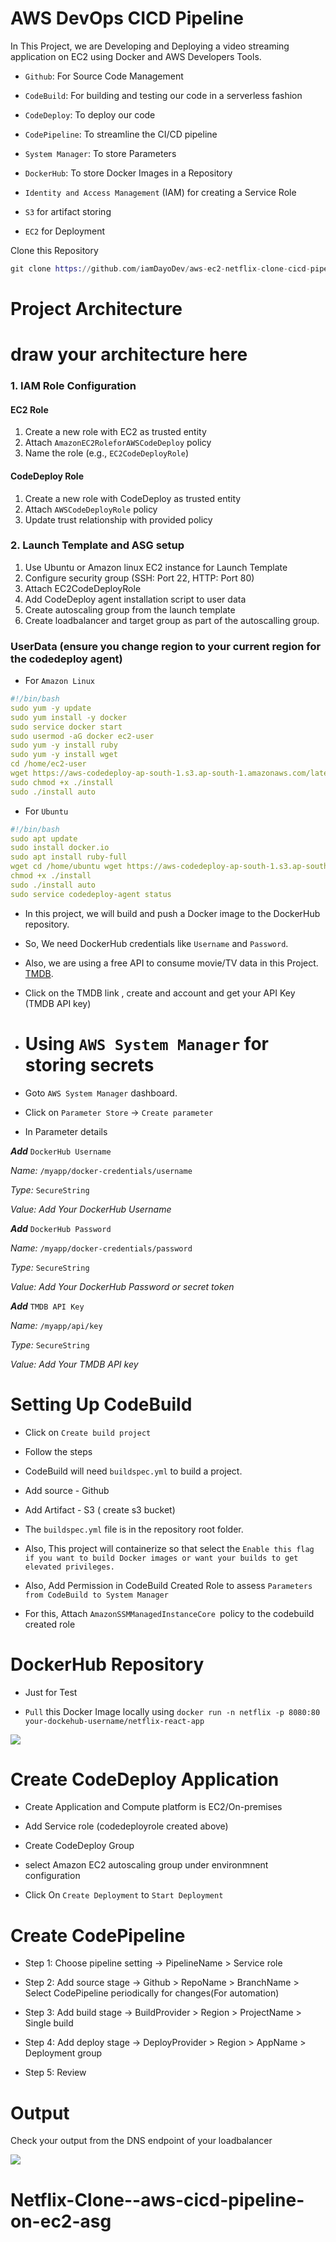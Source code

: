 # AWS DevOps CICD Pipeline

In This Project, we are Developing and Deploying a video streaming application on EC2 using Docker and AWS Developers Tools.

* `Github`: For Source Code Management

* `CodeBuild`: For building and testing our code in a serverless fashion

* `CodeDeploy`: To deploy our code

* `CodePipeline`: To streamline the CI/CD pipeline

* `System Manager`: To store Parameters

* `DockerHub`: To store Docker Images in a Repository

* `Identity and Access Management` (IAM) for creating a Service Role

* `S3` for artifact storing

* `EC2` for Deployment

Clone this Repository

```elixir
git clone https://github.com/iamDayoDev/aws-ec2-netflix-clone-cicd-pipeline.gitgit add
```

# **Project Architecture**

# **draw your architecture here**


### 1. IAM Role Configuration

#### EC2 Role
1. Create a new role with EC2 as trusted entity
2. Attach `AmazonEC2RoleforAWSCodeDeploy` policy
3. Name the role (e.g., `EC2CodeDeployRole`)

#### CodeDeploy Role
1. Create a new role with CodeDeploy as trusted entity
2. Attach `AWSCodeDeployRole` policy
4. Update trust relationship with provided policy

### 2. Launch Template and ASG setup

1. Use Ubuntu or Amazon linux  EC2 instance for Launch Template
2. Configure security group (SSH: Port 22, HTTP: Port 80)
3. Attach EC2CodeDeployRole
4. Add CodeDeploy agent installation script to user data
5. Create autoscaling group from the launch template
6. Create loadbalancer and target group as part of the autoscalling group.

### UserData (ensure you change region to your current region for the codedeploy agent)
* For `Amazon Linux`
```yaml
#!/bin/bash
sudo yum -y update
sudo yum install -y docker
sudo service docker start
sudo usermod -aG docker ec2-user
sudo yum -y install ruby
sudo yum -y install wget
cd /home/ec2-user
wget https://aws-codedeploy-ap-south-1.s3.ap-south-1.amazonaws.com/latest/install
sudo chmod +x ./install
sudo ./install auto
```

* For `Ubuntu`
```yaml
#!/bin/bash
sudo apt update
sudo install docker.io
sudo apt install ruby-full
wget cd /home/ubuntu wget https://aws-codedeploy-ap-south-1.s3.ap-south-1.amazonaws.com/latest/install
chmod +x ./install
sudo ./install auto
sudo service codedeploy-agent status
```

* In this project, we will build and push a Docker image to the DockerHub repository.

* So, We need DockerHub credentials like `Username` and `Password`.

* Also, we are using a free API to consume movie/TV data in this Project. [TMDB](https://www.themoviedb.org/).
* Click on the TMDB link , create and account and get your API Key (TMDB API key)

* # **Using** `AWS System Manager` for storing secrets

* Goto `AWS System Manager` dashboard.

* Click on `Parameter Store` -&gt; `Create parameter`

* In Parameter details

***Add*** `DockerHub Username`

*Name:* `/myapp/docker-credentials/username`

*Type:* `SecureString`

*Value: Add Your DockerHub Username*

***Add*** `DockerHub Password`

*Name:* `/myapp/docker-credentials/password`

*Type:* `SecureString`

*Value: Add Your DockerHub Password or secret token*

***Add*** `TMDB API Key`

*Name:* `/myapp/api/key`

*Type:* `SecureString`

*Value: Add Your TMDB API key*

# **Setting Up CodeBuild**

* Click on `Create build project`

* Follow the steps

* CodeBuild will need `buildspec.yml` to build a project.
  
* Add source - Github
  
* Add Artifact - S3 ( create s3 bucket)

* The `buildspec.yml` file is in the repository root folder.

* Also, This project will containerize so that select the `Enable this flag if you want to build Docker images or want your builds to get elevated privileges.`

* Also, Add Permission in CodeBuild Created Role to assess `Parameters from CodeBuild to System Manager`

* For this, Attach `AmazonSSMManagedInstanceCore `policy to the codebuild created role


# **DockerHub Repository**

* Just for Test

* `Pull` this Docker Image locally using `docker run -n netflix -p 8080:80 your-dockehub-username/netflix-react-app`

![](https://miro.medium.com/v2/resize:fit:802/1*84WPkjw5a1ddu8QS7Brx7g.png)

# **Create CodeDeploy Application**

* Create Application and Compute platform is EC2/On-premises
  
* Add Service role (codedeployrole created above)
  
* Create CodeDeploy Group
  
* select  Amazon EC2 autoscaling group under environmnent configuration

* Click On `Create Deployment` to `Start Deployment`


# **Create CodePipeline**

* Step 1: Choose pipeline setting -&gt; PipelineName &gt; Service role

* Step 2: Add source stage -&gt; Github &gt; RepoName &gt; BranchName &gt; Select CodePipeline periodically for changes(For automation)

* Step 3: Add build stage -&gt; BuildProvider &gt; Region &gt; ProjectName &gt; Single build

* Step 4: Add deploy stage -&gt; DeployProvider &gt; Region &gt; AppName &gt; Deployment group

* Step 5: Review



# **Output**

Check your output from the DNS endpoint of your loadbalancer

![](https://miro.medium.com/v2/resize:fit:1146/1*AXXMABbwjT5zFi5zibzP5A.png)


# Netflix-Clone--aws-cicd-pipeline-on-ec2-asg
